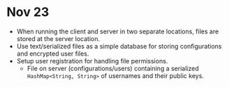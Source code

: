 # Nov 23

- When running the client and server in two separate locations, files are stored at the server location.
- Use text/serialized files as a simple database for storing configurations and encrypted user files.
- Setup user registration for handling file permissions.
    - File on server (configurations/users) containing a serialized `HashMap<String, String>` of usernames and their public keys.
